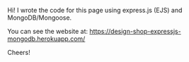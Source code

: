 Hi!
I wrote the code for this page using express.js (EJS) and MongoDB/Mongoose.

You can see the website at: https://design-shop-expressjs-mongodb.herokuapp.com/

Cheers!